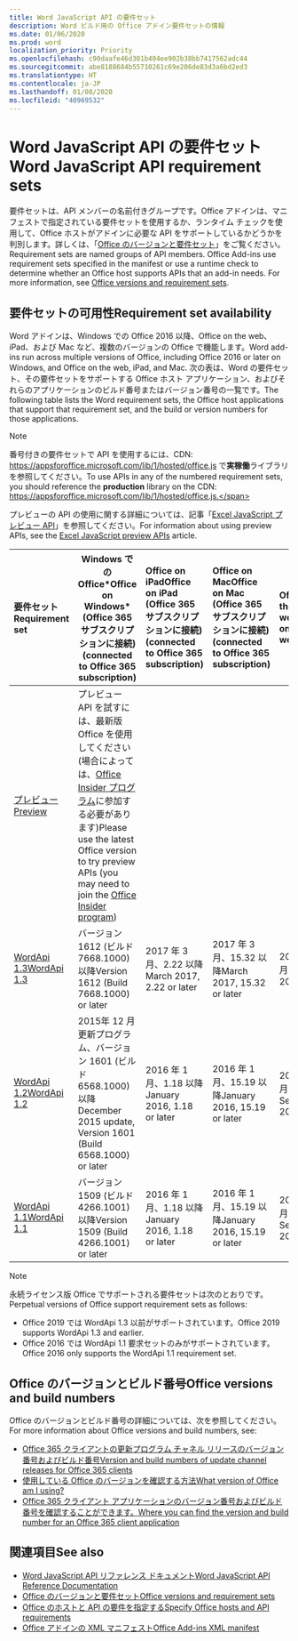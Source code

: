 ```yaml
---
title: Word JavaScript API の要件セット
description: Word ビルド用の Office アドイン要件セットの情報
ms.date: 01/06/2020
ms.prod: word
localization_priority: Priority
ms.openlocfilehash: c90daafe46d301b404ee902b38bb7417562adc44
ms.sourcegitcommit: abe8188684b55710261c69e206de83d3a6bd2ed3
ms.translationtype: HT
ms.contentlocale: ja-JP
ms.lasthandoff: 01/08/2020
ms.locfileid: "40969532"
---
```

# <a name="word-javascript-api-requirement-sets"></a><span data-ttu-id="f9182-103">Word JavaScript API の要件セット</span><span class="sxs-lookup"><span data-stu-id="f9182-103">Word JavaScript API requirement sets</span></span>

<span data-ttu-id="f9182-p101">要件セットは、API メンバーの名前付きグループです。Office アドインは、マニフェストで指定されている要件セットを使用するか、ランタイム チェックを使用して、Office ホストがアドインに必要な API をサポートしているかどうかを判別します。詳しくは、「[Office のバージョンと要件セット](/office/dev/add-ins/develop/office-versions-and-requirement-sets)」をご覧ください。</span><span class="sxs-lookup"><span data-stu-id="f9182-p101">Requirement sets are named groups of API members. Office Add-ins use requirement sets specified in the manifest or use a runtime check to determine whether an Office host supports APIs that an add-in needs. For more information, see [Office versions and requirement sets](/office/dev/add-ins/develop/office-versions-and-requirement-sets).</span></span>

## <a name="requirement-set-availability"></a><span data-ttu-id="f9182-107">要件セットの可用性</span><span class="sxs-lookup"><span data-stu-id="f9182-107">Requirement set availability</span></span>

<span data-ttu-id="f9182-108">Word アドインは、Windows での Office 2016 以降、Office on the web、iPad、および Mac など、複数のバージョンの Office で機能します。</span><span class="sxs-lookup"><span data-stu-id="f9182-108">Word add-ins run across multiple versions of Office, including Office 2016 or later on Windows, and Office on the web, iPad, and Mac.</span></span> <span data-ttu-id="f9182-109">次の表は、Word の要件セット、その要件セットをサポートする Office ホスト アプリケーション、およびそれらのアプリケーションのビルド番号またはバージョン番号の一覧です。</span><span class="sxs-lookup"><span data-stu-id="f9182-109">The following table lists the Word requirement sets, the Office host applications that support that requirement set, and the build or version numbers for those applications.</span></span>

> [!NOTE]
> <span data-ttu-id="f9182-110">番号付きの要件セットで API を使用するには、CDN: https://appsforoffice.microsoft.com/lib/1/hosted/office.js で**実稼働**ライブラリを参照してください。</span><span class="sxs-lookup"><span data-stu-id="f9182-110">To use APIs in any of the numbered requirement sets, you should reference the **production** library on the CDN: https://appsforoffice.microsoft.com/lib/1/hosted/office.js.</span></span>
>
> <span data-ttu-id="f9182-111">プレビューの API の使用に関する詳細については、記事「[Excel JavaScript プレビュー API](word-preview-apis.md)」を参照してください。</span><span class="sxs-lookup"><span data-stu-id="f9182-111">For information about using preview APIs, see the [Excel JavaScript preview APIs](word-preview-apis.md) article.</span></span>

|  <span data-ttu-id="f9182-112">要件セット</span><span class="sxs-lookup"><span data-stu-id="f9182-112">Requirement set</span></span>  |   <span data-ttu-id="f9182-113">Windows での Office\*</span><span class="sxs-lookup"><span data-stu-id="f9182-113">Office on Windows\*</span></span><br><span data-ttu-id="f9182-114">(Office 365 サブスクリプションに接続)</span><span class="sxs-lookup"><span data-stu-id="f9182-114">(connected to Office 365 subscription)</span></span>  |  <span data-ttu-id="f9182-115">Office on iPad</span><span class="sxs-lookup"><span data-stu-id="f9182-115">Office on iPad</span></span><br><span data-ttu-id="f9182-116">(Office 365 サブスクリプションに接続)</span><span class="sxs-lookup"><span data-stu-id="f9182-116">(connected to Office 365 subscription)</span></span>  |  <span data-ttu-id="f9182-117">Office on Mac</span><span class="sxs-lookup"><span data-stu-id="f9182-117">Office on Mac</span></span><br><span data-ttu-id="f9182-118">(Office 365 サブスクリプションに接続)</span><span class="sxs-lookup"><span data-stu-id="f9182-118">(connected to Office 365 subscription)</span></span>  | <span data-ttu-id="f9182-119">Office on the web</span><span class="sxs-lookup"><span data-stu-id="f9182-119">Office on the web</span></span>  |
|:-----|-----|:-----|:-----|:-----|
| [<span data-ttu-id="f9182-120">プレビュー</span><span class="sxs-lookup"><span data-stu-id="f9182-120">Preview</span></span>](word-preview-apis.md) | <span data-ttu-id="f9182-121">プレビュー API を試すには、最新版 Office を使用してください (場合によっては、[Office Insider プログラム](https://products.office.com/office-insider)に参加する必要があります)</span><span class="sxs-lookup"><span data-stu-id="f9182-121">Please use the latest Office version to try preview APIs (you may need to join the [Office Insider program](https://products.office.com/office-insider))</span></span> |
| [<span data-ttu-id="f9182-122">WordApi 1.3</span><span class="sxs-lookup"><span data-stu-id="f9182-122">WordApi 1.3</span></span>](word-api-1-3-requirement-set.md) | <span data-ttu-id="f9182-123">バージョン 1612 (ビルド 7668.1000) 以降</span><span class="sxs-lookup"><span data-stu-id="f9182-123">Version 1612 (Build 7668.1000) or later</span></span>| <span data-ttu-id="f9182-124">2017 年 3 月、2.22 以降</span><span class="sxs-lookup"><span data-stu-id="f9182-124">March 2017, 2.22 or later</span></span> | <span data-ttu-id="f9182-125">2017 年 3 月、15.32 以降</span><span class="sxs-lookup"><span data-stu-id="f9182-125">March 2017, 15.32 or later</span></span>| <span data-ttu-id="f9182-126">2017 年 3 月</span><span class="sxs-lookup"><span data-stu-id="f9182-126">March 2017</span></span> |
| [<span data-ttu-id="f9182-127">WordApi 1.2</span><span class="sxs-lookup"><span data-stu-id="f9182-127">WordApi 1.2</span></span>](word-api-1-2-requirement-set.md) | <span data-ttu-id="f9182-128">2015年 12 月更新プログラム、バージョン 1601 (ビルド 6568.1000) 以降</span><span class="sxs-lookup"><span data-stu-id="f9182-128">December 2015 update, Version 1601 (Build 6568.1000) or later</span></span> | <span data-ttu-id="f9182-129">2016 年 1 月、1.18 以降</span><span class="sxs-lookup"><span data-stu-id="f9182-129">January 2016, 1.18 or later</span></span> | <span data-ttu-id="f9182-130">2016 年 1 月、15.19 以降</span><span class="sxs-lookup"><span data-stu-id="f9182-130">January 2016, 15.19 or later</span></span>| <span data-ttu-id="f9182-131">2016 年 9 月</span><span class="sxs-lookup"><span data-stu-id="f9182-131">September 2016</span></span> |
| [<span data-ttu-id="f9182-132">WordApi 1.1</span><span class="sxs-lookup"><span data-stu-id="f9182-132">WordApi 1.1</span></span>](word-api-1-1-requirement-set.md) | <span data-ttu-id="f9182-133">バージョン 1509 (ビルド 4266.1001) 以降</span><span class="sxs-lookup"><span data-stu-id="f9182-133">Version 1509 (Build 4266.1001) or later</span></span>| <span data-ttu-id="f9182-134">2016 年 1 月、1.18 以降</span><span class="sxs-lookup"><span data-stu-id="f9182-134">January 2016, 1.18 or later</span></span> | <span data-ttu-id="f9182-135">2016 年 1 月、15.19 以降</span><span class="sxs-lookup"><span data-stu-id="f9182-135">January 2016, 15.19 or later</span></span>| <span data-ttu-id="f9182-136">2016 年 9 月</span><span class="sxs-lookup"><span data-stu-id="f9182-136">September 2016</span></span> |

> [!NOTE]
> <span data-ttu-id="f9182-137">永続ライセンス版 Office でサポートされる要件セットは次のとおりです。</span><span class="sxs-lookup"><span data-stu-id="f9182-137">Perpetual versions of Office support requirement sets as follows:</span></span>
>
> - <span data-ttu-id="f9182-138">Office 2019 では WordApi 1.3 以前がサポートされています。</span><span class="sxs-lookup"><span data-stu-id="f9182-138">Office 2019 supports WordApi 1.3 and earlier.</span></span>
> - <span data-ttu-id="f9182-139">Office 2016 では WordApi 1.1 要求セットのみがサポートされています。</span><span class="sxs-lookup"><span data-stu-id="f9182-139">Office 2016 only supports the WordApi 1.1 requirement set.</span></span>

## <a name="office-versions-and-build-numbers"></a><span data-ttu-id="f9182-140">Office のバージョンとビルド番号</span><span class="sxs-lookup"><span data-stu-id="f9182-140">Office versions and build numbers</span></span>

<span data-ttu-id="f9182-141">Office のバージョンとビルド番号の詳細については、次を参照してください。</span><span class="sxs-lookup"><span data-stu-id="f9182-141">For more information about Office versions and build numbers, see:</span></span>

- [<span data-ttu-id="f9182-142">Office 365 クライアントの更新プログラム チャネル リリースのバージョン番号およびビルド番号</span><span class="sxs-lookup"><span data-stu-id="f9182-142">Version and build numbers of update channel releases for Office 365 clients</span></span>](https://support.office.com/article/version-and-build-numbers-of-update-channel-releases-ae942449-1fca-4484-898b-a933ea23def7)
- [<span data-ttu-id="f9182-143">使用している Office のバージョンを確認する方法</span><span class="sxs-lookup"><span data-stu-id="f9182-143">What version of Office am I using?</span></span>](https://support.office.com/article/What-version-of-Office-am-I-using-932788b8-a3ce-44bf-bb09-e334518b8b19)
- [<span data-ttu-id="f9182-144">Office 365 クライアント アプリケーションのバージョン番号およびビルド番号を確認することができます。</span><span class="sxs-lookup"><span data-stu-id="f9182-144">Where you can find the version and build number for an Office 365 client application</span></span>](https://support.office.com/article/version-and-build-numbers-of-update-channel-releases-ae942449-1fca-4484-898b-a933ea23def7)

## <a name="see-also"></a><span data-ttu-id="f9182-145">関連項目</span><span class="sxs-lookup"><span data-stu-id="f9182-145">See also</span></span>

- [<span data-ttu-id="f9182-146">Word JavaScript API リファレンス ドキュメント</span><span class="sxs-lookup"><span data-stu-id="f9182-146">Word JavaScript API Reference Documentation</span></span>](/javascript/api/word)
- [<span data-ttu-id="f9182-147">Office のバージョンと要件セット</span><span class="sxs-lookup"><span data-stu-id="f9182-147">Office versions and requirement sets</span></span>](/office/dev/add-ins/develop/office-versions-and-requirement-sets)
- [<span data-ttu-id="f9182-148">Office のホストと API の要件を指定する</span><span class="sxs-lookup"><span data-stu-id="f9182-148">Specify Office hosts and API requirements</span></span>](/office/dev/add-ins/develop/specify-office-hosts-and-api-requirements)
- [<span data-ttu-id="f9182-149">Office アドインの XML マニフェスト</span><span class="sxs-lookup"><span data-stu-id="f9182-149">Office Add-ins XML manifest</span></span>](/office/dev/add-ins/develop/add-in-manifests)
